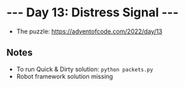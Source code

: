 # --- Day 13: Distress Signal ---
- The puzzle: https://adventofcode.com/2022/day/13

## Notes
- To run Quick & Dirty solution: `python packets.py`
- Robot framework solution missing
